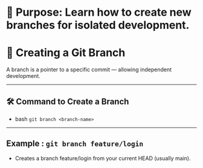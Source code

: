 # 🔹 Purpose: Learn how to create new branches for isolated development.

# 🌿 Creating a Git Branch

A branch is a pointer to a specific commit — allowing independent development.

--- 

## 🛠️ Command to Create a Branch

- bash
`git branch <branch-name>`

--- 

## Example : `git branch feature/login`
- Creates a branch feature/login from your current HEAD (usually main).






